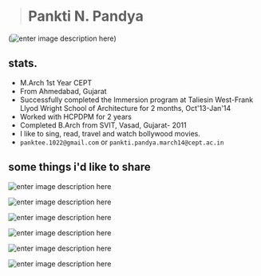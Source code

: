 
> # Pankti N. Pandya
(![enter image description here][1])

## stats.
* M.Arch 1st Year CEPT
* From Ahmedabad, Gujarat
* Successfully completed the Immersion program at Taliesin West-Frank Llyod Wright School of Architecture for 2 months, Oct'13-Jan'14
* Worked with HCPDPM for 2 years
* Completed B.Arch from SVIT, Vasad, Gujarat- 2011
* I like to sing, read, travel and watch bollywood movies.
* ```panktee.1022@gmail.com``` or ```pankti.pandya.march14@cept.ac.in```

## some things i'd like to share

![enter image description here][2]


![enter image description here][3]


![enter image description here][4]


![enter image description here][5]


![enter image description here][6]


![enter image description here][7]


  [1]: https://mail.google.com/mail/u/0/#inbox/147924ee97bce775?projector=1
  [2]: https://mail.google.com/mail/u/0/#inbox/147924ee97bce775?projector=1
  [3]: https://mail.google.com/mail/u/0/#inbox/147924ee97bce775?projector=1
  [4]: https://mail.google.com/mail/u/0/#inbox/147924ee97bce775?projector=1
  [5]: https://mail.google.com/mail/u/0/#inbox/147924ee97bce775?projector=1
  [6]: https://mail.google.com/mail/u/0/#inbox/147924ee97bce775?projector=1
  [7]: https://mail.google.com/mail/u/0/#inbox/147924ee97bce775?projector=1
  
  
  
 